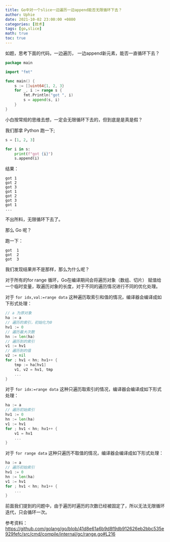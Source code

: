 ```yaml
---
title: Go中对一个slice一边遍历一边append能否无限循环下去？
author: Uphie
date: 2021-10-02 23:00:00 +0800
categories: [技术]
tags: [go,slice]
math: true
toc: true
---
```



如题，思考下面的代码，一边遍历， 一边append新元素，能否一直循环下去？
```go
package main

import "fmt"

func main() {
	s := []uint64{1, 2, 3}
	for _, i := range s {
		fmt.Println("got ", i)
		s = append(s, i)
	}
}
```
小白按常规的思维去想，一定会无限循环下去的，但到底是是真是假？

我们那拿 Python 跑一下;
```python
s = [1, 2, 3]

for i in s:
    print(f"got {i}")
    s.append(i)
```

结果：
```
got 1
got 2
got 3
got 1
got 2
got 3
got 1
...
```
不出所料，无限循环下去了。

那么 Go 呢？

跑一下：
```
got  1
got  2
got  3
```

我们发现结果并不是那样，那么为什么呢？

对于所有的for range 循环，Go在编译期间会将遍历对象（数组、切片） 赋值给一个临时变量，取遍历对象的长度，对于不同的遍历情况进行不同的优化处理。

对于 `for idx,val:=range data` 这种遍历取索引和值的情况，编译器会编译成如下形式处理：
```go
// a 为原对象
ha := a
// 遍历的索引，初始化为0
hv1 := 0
// 遍历最大次数
hn := len(ha)
// 遍历到的索引
v1 := hv1
// 遍历到的值
v2 := nil
for ; hv1 < hn; hv1++ {
    tmp := ha[hv1]
    v1, v2 = hv1, tmp
    ...
}
```
对于 `for idx:=range data` 这种只遍历取索引的情况，编译器会编译成如下形式处理：
```go
ha := a
// 遍历初始索引
hv1 := 0
hn := len(ha)
v1 := hv1
for ; hv1 < hn; hv1++ {
    v1 = hv1
    ...
}
```

对于 `for range data` 这种只遍历不取值的情况，编译器会编译成如下形式处理：
```go
ha := a
// 遍历初始索引
hv1 := 0
hn := len(ha)
v1 := hv1
for ; hv1 < hn; hv1++ {
    ...
}
```

前面我们提到的问题中，由于遍历时遍历的次数已经被固定了，所以无法无限循环迭代，只会循环一次。

参考资料：https://github.com/golang/go/blob/41d8e61a6b9d8f9db912626eb2bbc535e929fefc/src/cmd/compile/internal/gc/range.go#L216